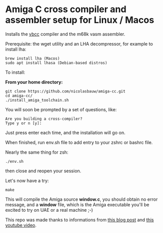 # Amiga C cross compiler and assembler setup for Linux / Macos

Installs the [vbcc](http://www.compilers.de/vbcc.html) compiler and the m68k vasm assembler.

Prerequisite:
the wget utility and an LHA decompressor, for example to install lha:
```
brew install lha (Macos)
sudo apt install lhasa (Debian-based distros)
```

To install:

**From your home directory:**
```
git clone https://github.com/nicolasbauw/amiga-cc.git
cd amiga-cc/
./install_amiga_toolchain.sh
```

You will soon be prompted by a set of questions, like:
```
Are you building a cross-compiler?
Type y or n [y]:
```

Just press enter each time, and the installation will go on.

When finished, run env.sh file to add entry to your zshrc or bashrc file. 

Nearly the same thing for zsh:
```
./env.sh
```

then close and reopen your session.

Let's now have a try:
```
make
```

This will compile the Amiga source **window.c**, you should obtain no error message, and a **window** file, which is the Amiga executable you'll be excited to try on UAE or a real machine ;-)

This repo was made thanks to informations from [this blog post](https://blitterstudio.com/setting-up-an-amiga-cross-compiler/) and [this youtube video](https://www.youtube.com/watch?v=vFV0oEyY92I).
